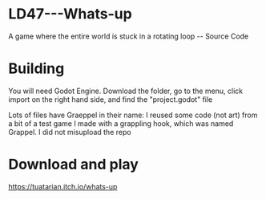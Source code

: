 # LD47---Whats-up
A game where the entire world is stuck in a rotating loop -- Source Code


# Building
You will need Godot Engine. Download the folder, go to the menu, click import on the right hand side, and find the "project.godot" file

Lots of files have Graeppel in their name: I reused some code (not art) from a bit of a test game I made with a grappling hook, which was named Grappel. I did not misupload the repo

# Download and play
https://tuatarian.itch.io/whats-up
